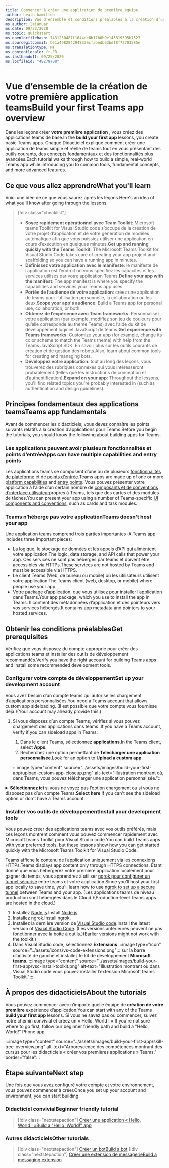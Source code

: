 ```yaml
---
title: Commencer à créer une application de première équipe
author: heath-hamilton
description: Vue d’ensemble et conditions préalables à la création d’une application Microsoft teams
ms.author: lajanuar
ms.date: 09/22/2020
ms.topic: quickstart
ms.openlocfilehash: 7431230487f1644de8b17b0b9e143819395b7527
ms.sourcegitcommit: b51a4982842948336cfabedb63bdf8f72703585e
ms.translationtype: MT
ms.contentlocale: fr-FR
ms.lasthandoff: 09/25/2020
ms.locfileid: "48279708"
---
```

# <a name="build-your-first-teams-app-overview"></a><span data-ttu-id="a20a4-103">Vue d’ensemble de la création de votre première application teams</span><span class="sxs-lookup"><span data-stu-id="a20a4-103">Build your first Teams app overview</span></span>

<span data-ttu-id="a20a4-104">Dans les leçons créer **votre première application** , vous créez des applications teams de base.</span><span class="sxs-lookup"><span data-stu-id="a20a4-104">In the **build your first app** lessons, you create basic Teams apps.</span></span> <span data-ttu-id="a20a4-105">Chaque Didacticiel explique comment créer une application de teams simple et réelle de teams tout en vous présentant des outils courants, des concepts fondamentaux et des fonctionnalités plus avancées.</span><span class="sxs-lookup"><span data-stu-id="a20a4-105">Each tutorial walks through how to build a simple, real-world Teams app while introducing you to common tools, fundamental concepts, and more advanced features.</span></span>

## <a name="what-youll-learn"></a><span data-ttu-id="a20a4-106">Ce que vous allez apprendre</span><span class="sxs-lookup"><span data-stu-id="a20a4-106">What you'll learn</span></span>

<span data-ttu-id="a20a4-107">Voici une idée de ce que vous saurez après les leçons.</span><span class="sxs-lookup"><span data-stu-id="a20a4-107">Here's an idea of what you'll know after going through the lessons.</span></span>

> [!div class="checklist"]
  >
  > * <span data-ttu-id="a20a4-108">**Soyez rapidement opérationnel avec Team Toolkit**: Microsoft teams Toolkit for Visual Studio code s’occupe de la création de votre projet d’application et de votre génération de modèles automatique afin que vous puissiez utiliser une application en cours d’exécution en quelques minutes.</span><span class="sxs-lookup"><span data-stu-id="a20a4-108">**Get up and running quickly with the Teams Toolkit**: The Microsoft Teams Toolkit for Visual Studio Code takes care of creating your app project and scaffolding so you can have a running app in minutes.</span></span>
  > * <span data-ttu-id="a20a4-109">**Définissez votre application avec le manifeste**: le manifeste de l’application est l’endroit où vous spécifiez les capacités et les services utilisés par votre application Teams.</span><span class="sxs-lookup"><span data-stu-id="a20a4-109">**Define your app with the manifest**: The app manifest is where you specify the capabilities and services your Teams app uses.</span></span>
  > * <span data-ttu-id="a20a4-110">**Portée de l’audience de votre application**: créez une application de teams pour l’utilisation personnelle, la collaboration ou les deux.</span><span class="sxs-lookup"><span data-stu-id="a20a4-110">**Scope your app's audience**: Build a Teams app for personal use, collaboration, or both.</span></span>
  > * <span data-ttu-id="a20a4-111">**Obtenez de l’expérience avec Team frameworks**: Personnalisez votre application (par exemple, modifiez son jeu de couleurs pour qu’elle corresponde au thème Teams) avec l’aide du kit de développement logiciel JavaScript de teams.</span><span class="sxs-lookup"><span data-stu-id="a20a4-111">**Get experience with Teams frameworks**: Customize your app (for example, change its color scheme to match the Teams theme) with help from the Teams JavaScript SDK.</span></span> <span data-ttu-id="a20a4-112">En savoir plus sur les outils courants de création et de gestion des robots.</span><span class="sxs-lookup"><span data-stu-id="a20a4-112">Also, learn about common tools for creating and managing bots.</span></span>
  > * <span data-ttu-id="a20a4-113">**Développez votre application**: tout au long des leçons, vous trouverez des rubriques connexes qui vous intéresseront probablement (telles que les instructions de conception et d’authentification).</span><span class="sxs-lookup"><span data-stu-id="a20a4-113">**Expand on your app**: Throughout the lessons, you'll find related topics you're probably interested in (such as authentication and design guidelines).</span></span>

## <a name="teams-app-fundamentals"></a><span data-ttu-id="a20a4-114">Principes fondamentaux des applications teams</span><span class="sxs-lookup"><span data-stu-id="a20a4-114">Teams app fundamentals</span></span>

<span data-ttu-id="a20a4-115">Avant de commencer les didacticiels, vous devez connaître les points suivants relatifs à la création d’applications pour Teams.</span><span class="sxs-lookup"><span data-stu-id="a20a4-115">Before you begin the tutorials, you should know the following about building apps for Teams.</span></span>

### <a name="apps-can-have-multiple-capabilities-and-entry-points"></a><span data-ttu-id="a20a4-116">Les applications peuvent avoir plusieurs fonctionnalités et points d’entrée</span><span class="sxs-lookup"><span data-stu-id="a20a4-116">Apps can have multiple capabilities and entry points</span></span>

<span data-ttu-id="a20a4-117">Les applications teams se composent d’une ou de plusieurs [fonctionnalités de plateforme](../concepts/capabilities-overview.md) et de [points d’entrée](../concepts/extensibility-points.md).</span><span class="sxs-lookup"><span data-stu-id="a20a4-117">Teams apps are made up of one or more [platform capabilities](../concepts/capabilities-overview.md) and [entry points](../concepts/extensibility-points.md).</span></span> <span data-ttu-id="a20a4-118">Vous pouvez présenter votre application à l’aide d’un certain nombre de [composants et de conventions d’interface utilisateur](../concepts/extensibility-points.md#ui-components)propres à Teams, tels que des cartes et des modules de tâches.</span><span class="sxs-lookup"><span data-stu-id="a20a4-118">You can present your app using a number of Teams-specific [UI components and conventions](../concepts/extensibility-points.md#ui-components), such as cards and task modules.</span></span>

### <a name="teams-doesnt-host-your-app"></a><span data-ttu-id="a20a4-119">Teams n’héberge pas votre application</span><span class="sxs-lookup"><span data-stu-id="a20a4-119">Teams doesn't host your app</span></span>

<span data-ttu-id="a20a4-120">Une application teams comprend trois parties importantes :</span><span class="sxs-lookup"><span data-stu-id="a20a4-120">A Teams app includes three important pieces:</span></span>

* <span data-ttu-id="a20a4-121">La logique, le stockage de données et les appels d’API qui alimentent votre application.</span><span class="sxs-lookup"><span data-stu-id="a20a4-121">The logic, data storage, and API calls that power your app.</span></span> <span data-ttu-id="a20a4-122">Ces services ne sont pas hébergés par teams et doivent être accessibles via HTTPs.</span><span class="sxs-lookup"><span data-stu-id="a20a4-122">These services are not hosted by Teams and must be accessible via HTTPS.</span></span>
* <span data-ttu-id="a20a4-123">Le client Teams (Web, de bureau ou mobile) où les utilisateurs utilisent votre application.</span><span class="sxs-lookup"><span data-stu-id="a20a4-123">The Teams client (web, desktop, or mobile) where people use your app.</span></span>
* <span data-ttu-id="a20a4-124">Votre package d’application, que vous utilisez pour installer l’application dans Teams.</span><span class="sxs-lookup"><span data-stu-id="a20a4-124">Your app package, which you use to install the app in Teams.</span></span> <span data-ttu-id="a20a4-125">Il contient des métadonnées d’application et des pointeurs vers vos services hébergés.</span><span class="sxs-lookup"><span data-stu-id="a20a4-125">It contains app metadata and pointers to your hosted services.</span></span>

## <a name="get-prerequisites"></a><span data-ttu-id="a20a4-126">Obtenir les conditions préalables</span><span class="sxs-lookup"><span data-stu-id="a20a4-126">Get prerequisites</span></span>

<span data-ttu-id="a20a4-127">Vérifiez que vous disposez du compte approprié pour créer des applications teams et installer des outils de développement recommandés.</span><span class="sxs-lookup"><span data-stu-id="a20a4-127">Verify you have the right account for building Teams apps and install some recommended development tools.</span></span>

### <a name="set-up-your-development-account"></a><span data-ttu-id="a20a4-128">Configurer votre compte de développement</span><span class="sxs-lookup"><span data-stu-id="a20a4-128">Set up your development account</span></span>

<span data-ttu-id="a20a4-129">Vous avez besoin d’un compte teams qui autorise les chargement d’applications personnalisées.</span><span class="sxs-lookup"><span data-stu-id="a20a4-129">You need a Teams account that allows custom app sideloading.</span></span> <span data-ttu-id="a20a4-130">(Il est possible que votre compte vous fournisse déjà.)</span><span class="sxs-lookup"><span data-stu-id="a20a4-130">(Your account may already provide this.)</span></span>

1. <span data-ttu-id="a20a4-131">Si vous disposez d’un compte Teams, vérifiez si vous pouvez chargement des applications dans teams :</span><span class="sxs-lookup"><span data-stu-id="a20a4-131">If you have a Teams account, verify if you can sideload apps in Teams:</span></span>
    1. <span data-ttu-id="a20a4-132">Dans le client Teams, sélectionnez **applications**.</span><span class="sxs-lookup"><span data-stu-id="a20a4-132">In the Teams client, select **Apps**.</span></span>
    1. <span data-ttu-id="a20a4-133">Recherchez une option permettant de **Télécharger une application personnalisée**.</span><span class="sxs-lookup"><span data-stu-id="a20a4-133">Look for an option to **Upload a custom app**.</span></span>

    :::image type="content" source="../assets/images/build-your-first-app/upload-custom-app-closeup.png" alt-text="Illustration montrant où, dans Teams, vous pouvez télécharger une application personnalisée.":::

<!-- markdownlint-disable MD033 -->
<details>

<summary><span data-ttu-id="a20a4-135"><b>Sélectionnez ici</b> si vous ne voyez pas l’option chargement ou si vous ne disposez pas d’un compte Teams.</span><span class="sxs-lookup"><span data-stu-id="a20a4-135"><b>Select here</b> if you can't see the sideload option or don't have a Teams account.</span></span></summary>

<span data-ttu-id="a20a4-136">Vous pouvez obtenir un compte de test gratuit teams qui autorise l’application chargement en rejoignant le programme de développement Microsoft 365.</span><span class="sxs-lookup"><span data-stu-id="a20a4-136">You can get a free Teams test account that allows app sideloading by joining the Microsoft 365 developer program.</span></span> <span data-ttu-id="a20a4-137">(Le processus d’inscription prend environ deux minutes.)</span><span class="sxs-lookup"><span data-stu-id="a20a4-137">(The registration process takes approximately two minutes.)</span></span>

1. <span data-ttu-id="a20a4-138">Accédez au [programme de développement Microsoft 365](https://developer.microsoft.com/microsoft-365/dev-program).</span><span class="sxs-lookup"><span data-stu-id="a20a4-138">Go to the [Microsoft 365 developer program](https://developer.microsoft.com/microsoft-365/dev-program).</span></span>
1. <span data-ttu-id="a20a4-139">Sélectionnez **rejoindre** et suivez les instructions à l’écran.</span><span class="sxs-lookup"><span data-stu-id="a20a4-139">Select **Join Now** and follow the onscreen instructions.</span></span>
1. <span data-ttu-id="a20a4-140">Lorsque vous accédez à l’écran d’accueil, sélectionnez **configurer l’abonnement E5**.</span><span class="sxs-lookup"><span data-stu-id="a20a4-140">When you get to the welcome screen, select **Set up E5 subscription**.</span></span>
1. <span data-ttu-id="a20a4-141">Configurez votre compte d’administrateur.</span><span class="sxs-lookup"><span data-stu-id="a20a4-141">Set up your administrator account.</span></span> <span data-ttu-id="a20a4-142">Une fois que vous avez terminé, un écran semblable à celui-ci s’affiche.</span><span class="sxs-lookup"><span data-stu-id="a20a4-142">Once you finish, you should see a screen like this.</span></span>
:::image type="content" source="../assets/images/build-your-first-app/dev-program-subscription.png" alt-text="Exemple de ce que vous voyez après vous être inscrit au programme pour les développeurs Microsoft 365.":::
1. <span data-ttu-id="a20a4-144">Connectez-vous à teams à l’aide du compte d’administrateur que vous venez de configurer.</span><span class="sxs-lookup"><span data-stu-id="a20a4-144">Log in to Teams using the administrator account you just set up.</span></span>
1. <span data-ttu-id="a20a4-145">Vérifiez si vous disposez maintenant de l’option **Télécharger une application personnalisée** .</span><span class="sxs-lookup"><span data-stu-id="a20a4-145">Verify if you now have the **Upload a custom app** option.</span></span>

</details>

### <a name="install-your-development-tools"></a><span data-ttu-id="a20a4-146">Installer vos outils de développement</span><span class="sxs-lookup"><span data-stu-id="a20a4-146">Install your development tools</span></span>

<span data-ttu-id="a20a4-147">Vous pouvez créer des applications teams avec vos outils préférés, mais ces leçons montrent comment vous pouvez commencer rapidement avec Microsoft teams Toolkit pour Visual Studio code.</span><span class="sxs-lookup"><span data-stu-id="a20a4-147">You can build Teams apps with your preferred tools, but these lessons show how you can get started quickly with the Microsoft Teams Toolkit for Visual Studio Code.</span></span>

<span data-ttu-id="a20a4-148">Teams affiche le contenu de l’application uniquement via les connexions HTTPs.</span><span class="sxs-lookup"><span data-stu-id="a20a4-148">Teams displays app content only through HTTPS connections.</span></span> <span data-ttu-id="a20a4-149">Étant donné que vous hébergerez votre première application localement pour gagner du temps, vous apprendrez à utiliser [ngrok pour configurer un tunnel sécurisé](../concepts/build-and-test/debug.md#locally-hosted) entre teams et votre application.</span><span class="sxs-lookup"><span data-stu-id="a20a4-149">Since you'll host your first app locally to save time, you'll learn how to use [ngrok to set up a secure tunnel](../concepts/build-and-test/debug.md#locally-hosted) between Teams and your app.</span></span> <span data-ttu-id="a20a4-150">(Les applications teams de niveau production sont hébergées dans le Cloud.)</span><span class="sxs-lookup"><span data-stu-id="a20a4-150">(Production-level Teams apps are hosted in the cloud.)</span></span>

1. <span data-ttu-id="a20a4-151">Installez [Node.js](https://nodejs.org/en/).</span><span class="sxs-lookup"><span data-stu-id="a20a4-151">Install [Node.js](https://nodejs.org/en/).</span></span>
1. <span data-ttu-id="a20a4-152">Installez [ngrok](https://ngrok.com/download).</span><span class="sxs-lookup"><span data-stu-id="a20a4-152">Install [ngrok](https://ngrok.com/download).</span></span>
1. <span data-ttu-id="a20a4-153">Installez la dernière version de [Visual Studio code](https://code.visualstudio.com/download).</span><span class="sxs-lookup"><span data-stu-id="a20a4-153">Install the latest version of [Visual Studio Code](https://code.visualstudio.com/download).</span></span> <span data-ttu-id="a20a4-154">(Les versions antérieures peuvent ne pas fonctionner avec la boîte à outils.)</span><span class="sxs-lookup"><span data-stu-id="a20a4-154">(Earlier versions might not work with the toolkit.)</span></span>
1. Dans Visual Studio code, sélectionnez **Extensions** :::image type="icon" source="../assets/icons/vs-code-extensions.png"::: sur la barre d’activité de gauche et installez le kit de développement **Microsoft teams**.
    :::image type="content" source="../assets/images/build-your-first-app/vsc-install-toolkit.png" alt-text="Illustration montrant où dans Visual Studio code vous pouvez installer l’extension Microsoft teams Toolkit.":::

## <a name="about-the-tutorials"></a><span data-ttu-id="a20a4-157">À propos des didacticiels</span><span class="sxs-lookup"><span data-stu-id="a20a4-157">About the tutorials</span></span>

<span data-ttu-id="a20a4-158">Vous pouvez commencer avec n’importe quelle équipe de **création de votre première** expérience d’application.</span><span class="sxs-lookup"><span data-stu-id="a20a4-158">You can start with any of the Teams **build your first app** lessons.</span></span> <span data-ttu-id="a20a4-159">Si vous ne savez pas où commencer, suivez notre chemin convivial et créez un « Hello, World ! ».</span><span class="sxs-lookup"><span data-stu-id="a20a4-159">If you're not sure where to go first, follow our beginner friendly path and build a "Hello, World!"</span></span> <span data-ttu-id="a20a4-160">Phone.</span><span class="sxs-lookup"><span data-stu-id="a20a4-160">app.</span></span>

:::image type="content" source="../assets/images/build-your-first-app/skill-tree-overview.png" alt-text="Arborescence des compétences montrant des cursus pour les didacticiels « créer vos premières applications » Teams." border="false":::

## <a name="next-step"></a><span data-ttu-id="a20a4-162">Étape suivante</span><span class="sxs-lookup"><span data-stu-id="a20a4-162">Next step</span></span>

<span data-ttu-id="a20a4-163">Une fois que vous avez configuré votre compte et votre environnement, vous pouvez commencer à créer.</span><span class="sxs-lookup"><span data-stu-id="a20a4-163">Once you set up your account and environment, you can start building.</span></span>

### <a name="beginner-friendly-tutorial"></a><span data-ttu-id="a20a4-164">Didacticiel convivial</span><span class="sxs-lookup"><span data-stu-id="a20a4-164">Beginner friendly tutorial</span></span>

> [!div class="nextstepaction"]
> [<span data-ttu-id="a20a4-165">Créer une application « Hello, World ! »</span><span class="sxs-lookup"><span data-stu-id="a20a4-165">Build a "Hello, World!" app</span></span>](../build-your-first-app/build-and-run.md)

### <a name="other-tutorials"></a><span data-ttu-id="a20a4-166">Autres didacticiels</span><span class="sxs-lookup"><span data-stu-id="a20a4-166">Other tutorials</span></span>

> [!div class="nextstepaction"]
> [<span data-ttu-id="a20a4-167">Créer un bot</span><span class="sxs-lookup"><span data-stu-id="a20a4-167">Build a bot</span></span>](../build-your-first-app/build-bot.md)
> [!div class="nextstepaction"]
> [<span data-ttu-id="a20a4-168">Créer une extension de messagerie</span><span class="sxs-lookup"><span data-stu-id="a20a4-168">Build a messaging extension</span></span>](../build-your-first-app/build-messaging-extension.md)